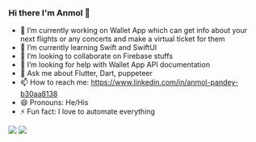 ### Hi there I'm Anmol 👋


- 🔭 I’m currently working on Wallet App which can  get info about your next flights or any concerts and make a virtual ticket for them 
- 🌱 I’m currently learning Swift and SwiftUI
- 👯 I’m looking to collaborate on Firebase stuffs
- 🤔 I’m looking for help with Wallet App API documentation
- 💬 Ask me about Flutter, Dart, puppeteer
- 📫 How to reach me: https://www.linkedin.com/in/anmol-pandey-b30aa8138
- 😄 Pronouns: He/His
- ⚡ Fun fact: I love to automate everything

<img src ="https://github-readme-stats.vercel.app/api?username=anmol500&&show_icons=true&title_color=ffffff&icon_color=bb2acf&text_color=daf7dc&bg_color=151515">
<img src ="https://github-readme-stats.vercel.app/api/top-langs/?username=anmol500&exclude_repo=github-readme-stats,anmol500.github.io">
